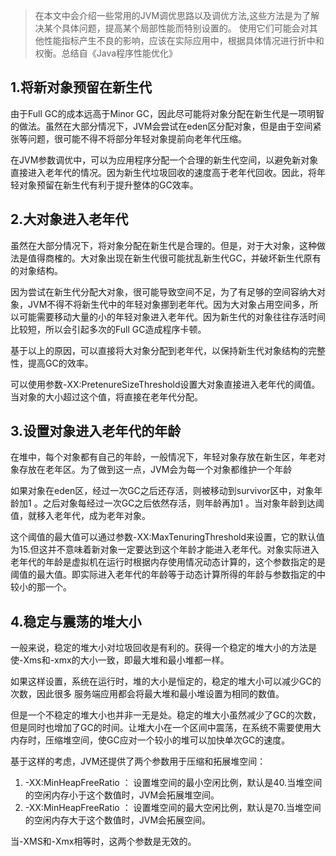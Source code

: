 > 在本文中会介绍一些常用的JVM调优思路以及调优方法,这些方法是为了解决某个具体问题，提高某个局部性能而特别设置的。 使用它们可能会对其他性能指标产生不良的影响，应该在实际应用中，根据具体情况进行折中和权衡。总结自《Java程序性能优化》

## 1.将新对象预留在新生代
由于Full GC的成本远高于Minor GC，因此尽可能将对象分配在新生代是一项明智的做法。虽然在大部分情况下，JVM会尝试在eden区分配对象，但是由于空间紧张等问题，很可能不得不将部分年轻对象提前向老年代压缩。

在JVM参数调优中，可以为应用程序分配一个合理的新生代空间，以避免新对象直接进入老年代的情况。因为新生代垃圾回收的速度高于老年代回收。因此，将年轻对象预留在新生代有利于提升整体的GC效率。

## 2.大对象进入老年代
虽然在大部分情况下，将对象分配在新生代是合理的。但是，对于大对象，这种做法是值得商榷的。大对象出现在新生代很可能扰乱新生代GC，并破坏新生代原有的对象结构。

因为尝试在新生代分配大对象，很可能导致空间不足，为了有足够的空间容纳大对象，JVM不得不将新生代中的年轻对象挪到老年代。因为大对象占用空间多，所以可能需要移动大量的小的年轻对象进入老年代。因为新生代的对象往往存活时间比较短，所以会引起多次的Full GC造成程序卡顿。

基于以上的原因，可以直接将大对象分配到老年代，以保持新生代对象结构的完整性，提高GC的效率。

可以使用参数-XX:PretenureSizeThreshold设置大对象直接进入老年代的阈值。当对象的大小超过这个值，将直接在老年代分配。

## 3.设置对象进入老年代的年龄
在堆中，每个对象都有自己的年龄，一般情况下，年轻对象存放在新生区，年老对象存放在老年区。为了做到这一点，JVM会为每一个对象都维护一个年龄

如果对象在eden区，经过一次GC之后还存活，则被移动到survivor区中，对象年龄加1 。之后对象每经过一次GC之后依然存活，则年龄再加1 。当对象年龄到达阈值，就移入老年代，成为老年对象。

这个阈值的最大值可以通过参数-XX:MaxTenuringThreshold来设置，它的默认值为15.但这并不意味着新对象一定要达到这个年龄才能进入老年代。对象实际进入老年代的年龄是虚拟机在运行时根据内存使用情况动态计算的，这个参数指定的是阈值的最大值。即实际进入老年代的年龄等于动态计算所得的年龄与参数指定的中较小的那一个。

## 4.稳定与震荡的堆大小
一般来说，稳定的堆大小对垃圾回收是有利的。获得一个稳定的堆大小的方法是使-Xms和-xmx的大小一致，即最大堆和最小堆都一样。

如果这样设置，系统在运行时，堆的大小是恒定的，稳定的堆大小可以减少GC的次数，因此很多 服务端应用都会将最大堆和最小堆设置为相同的数值。

但是一个不稳定的堆大小也并非一无是处。稳定的堆大小虽然减少了GC的次数，但是同时也增加了GC的时间。让堆大小在一个区间中震荡，在系统不需要使用大内存时，压缩堆空间，使GC应对一个较小的堆可以加快单次GC的速度。

基于这样的考虑，JVM还提供了两个参数用于压缩和拓展堆空间：

1. -XX:MinHeapFreeRatio ： 设置堆空间的最小空闲比例，默认是40.当堆空间的空闲内存小于这个数值时，JVM会拓展堆空间。
2. -XX:MinHeapFreeRatio ： 设置堆空间的最大空闲比例，默认是70.当堆空间的空闲内存大于这个数值时，JVM会拓展空间。

当-XMS和-Xmx相等时，这两个参数是无效的。
